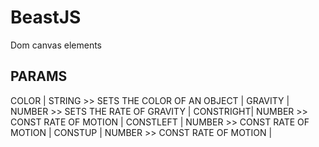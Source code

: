 # BeastJS
Dom canvas elements

## PARAMS

COLOR     |   STRING >> SETS THE COLOR OF AN OBJECT   |
GRAVITY   |   NUMBER >> SETS THE RATE OF GRAVITY      |
CONSTRIGHT|   NUMBER >> CONST RATE OF MOTION          |
CONSTLEFT |   NUMBER >> CONST RATE OF MOTION          |
CONSTUP   |   NUMBER >> CONST RATE OF MOTION          |






